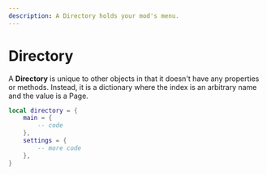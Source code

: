 ```yaml
---
description: A Directory holds your mod's menu.
---
```


# Directory

A **Directory** is unique to other objects in that it doesn't have any properties or methods. Instead, it is a dictionary where the index is an arbitrary name and the value is a Page.

```lua
local directory = {
    main = {
        -- code
    },
    settings = {
        -- more code
    },
}
```
